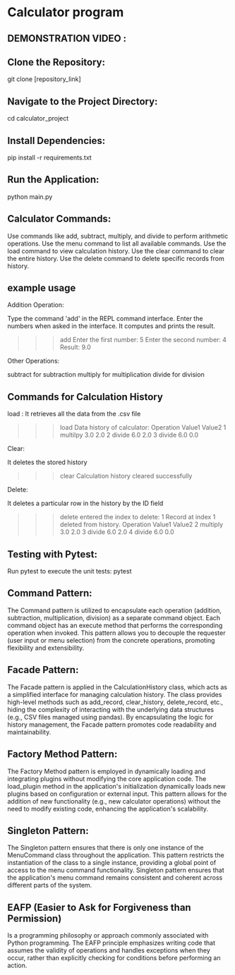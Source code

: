 # Calculator program

## DEMONSTRATION VIDEO :  

## Clone the Repository:
git clone [repository_link]

## Navigate to the Project Directory:
cd calculator_project

## Install Dependencies: 
pip install -r requirements.txt

## Run the Application:
python main.py

## Calculator Commands:

Use commands like add, subtract, multiply, and divide to perform arithmetic operations.
Use the menu command to list all available commands.
Use the load command to view calculation history.
Use the clear command to clear the entire history.
Use the delete command to delete specific records from history.

## example usage

Addition Operation:

Type the command 'add' in the REPL command interface.
Enter the numbers when asked in the interface.
It computes and prints the result.

>>> add
Enter the first number: 5
Enter the second number: 4
Result: 9.0

Other Operations:

subtract for subtraction
multiply for multiplication
divide for division

## Commands for Calculation History

load : 
It retrieves all the data from the .csv file

>>> load
Data history of calculator:  Operation  Value1  Value2
1   multilpy     3.0     2.0
2   divide     6.0     2.0
3   divide     6.0     0.0

Clear:

It deletes the stored history
 
>>> clear
Calculation history cleared successfully

Delete:

It deletes a particular row in the history by the ID field

>>> delete
entered the index to delete: 1
Record at index 1 deleted from history. Operation  Value1  Value2
2   multiply     3.0     2.0
3   divide     6.0     2.0
4   divide     6.0     0.0

## Testing with Pytest:

Run pytest to execute the unit tests:
pytest

## Command Pattern:

The Command pattern is utilized to encapsulate each operation (addition, subtraction, multiplication, division) as a separate command object.
Each command object has an execute method that performs the corresponding operation when invoked.
This pattern allows you to decouple the requester (user input or menu selection) from the concrete operations, promoting flexibility and extensibility.

## Facade Pattern:

The Facade pattern is applied in the CalculationHistory class, which acts as a simplified interface for managing calculation history.
The class provides high-level methods such as add_record, clear_history, delete_record, etc., hiding the complexity of interacting with the underlying data structures (e.g., CSV files managed using pandas).
By encapsulating the logic for history management, the Facade pattern promotes code readability and maintainability.

## Factory Method Pattern:

The Factory Method pattern is employed in dynamically loading and integrating plugins without modifying the core application code.
The load_plugin method in the application's initialization dynamically loads new plugins based on configuration or external input.
This pattern allows for the addition of new functionality (e.g., new calculator operations) without the need to modify existing code, enhancing the application's scalability.

## Singleton Pattern:

The Singleton pattern ensures that there is only one instance of the MenuCommand class throughout the application.
This pattern restricts the instantiation of the class to a single instance, providing a global point of access to the menu command functionality.
Singleton pattern ensures that the application's menu command remains consistent and coherent across different parts of the system.

## EAFP (Easier to Ask for Forgiveness than Permission) 
Is a programming philosophy or approach commonly associated with Python programming. The EAFP principle emphasizes writing code that assumes the validity of operations and handles exceptions when they occur, rather than explicitly checking for conditions before performing an action.





